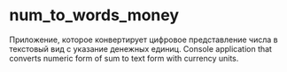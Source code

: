 # num_to_words_money
Приложение, которое конвертирует цифровое представление числа в текстовый вид с указание денежных единиц. Console application that converts numeric form of sum  to text form with currency units.
